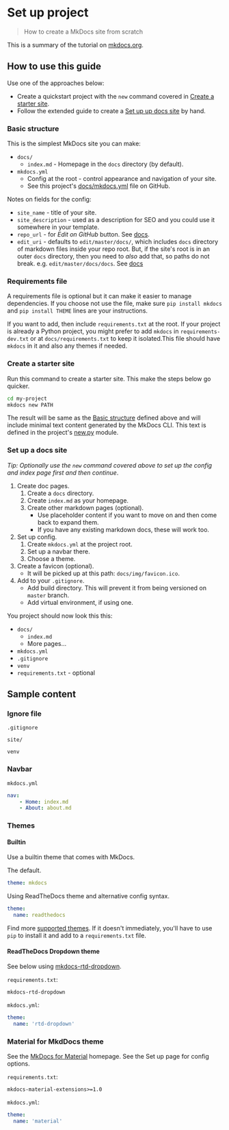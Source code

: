 # Set up project
> How to create a MkDocs site from scratch

This is a summary of the tutorial on [mkdocs.org](https://www.mkdocs.org/).


## How to use this guide

Use one of the approaches below:

- Create a quickstart project with the `new` command covered in [Create a starter site](#create-a-starter-site).
- Follow the extended guide to create a [Set up up docs site](#setup-a-docs-site) by hand.

### Basic structure

This is the simplest MkDocs site you can make:

- `docs/`
    - `index.md` - Homepage in the `docs` directory (by default).
- `mkdocs.yml`
    - Config at the root - control appearance and navigation of your site.
    - See this project's [docs/mkdocs.yml](https://github.com/MichaelCurrin/mkdocs-quickstart/blob/master/docs/mkdocs.yml) file on GitHub.

Notes on fields for the config:

- `site_name` - title of your site.
- `site_description` - used as a description for SEO and you could use it somewhere in your template.
- `repo_url` - for _Edit on GitHub_ button. See [docs](https://www.mkdocs.org/user-guide/configuration/#repo_url).
- `edit_uri` - defaults to `edit/master/docs/`, which includes `docs` directory of markdown files inside your repo root. But, if the site's root is in an outer `docs` directory, then you need to _also_ add that, so paths do not break. e.g. `edit/master/docs/docs`. See [docs](https://www.mkdocs.org/user-guide/configuration/#edit_uri)

### Requirements file

A requirements file is optional but it can make it easier to manage dependencies. If you choose not use the file, make sure `pip install mkdocs` and `pip install THEME` lines are your instructions.

If you want to add, then include `requirements.txt` at the root. If your project is already a Python project, you might prefer to add `mkdocs` in `requirements-dev.txt` or at `docs/requirements.txt` to keep it isolated.This file should have `mkdocs` in it and also any themes if needed.

### Create a starter site

Run this command to create a starter site. This make the steps below go quicker.

```sh
cd my-project
mkdocs new PATH
```

The result will be same as the [Basic structure](#basic-structure) defined above and will include minimal text content generated by the MkDocs CLI. This text is defined in the project's [new.py](https://github.com/mkdocs/mkdocs/blob/master/mkdocs/commands/new.py) module.

### Set up a docs site

_Tip: Optionally use the `new` command covered above to set up the config and index page first and then continue_.

1. Create doc pages.
    1. Create a `docs` directory.
    2. Create `index.md` as your homepage.
    3. Create other markdown pages (optional).
        - Use placeholder content if you want to move on and then come back to expand them.
        - If you have any existing markdown docs, these will work too.
2. Set up config.
    1. Create `mkdocs.yml` at the project root.
    2. Set up a navbar there.
    3. Choose a theme.
3. Create a favicon (optional).
    - It will be picked up at this path: `docs/img/favicon.ico`.
4. Add to your `.gitignore`.
    - Add build directory. This will prevent it from being versioned on `master` branch.
    - Add virtual environment, if using one.

You project should now look this this:

- `docs/`
    - `index.md`
    - More pages...
- `mkdocs.yml`
- `.gitignore`
- `venv`
- `requirements.txt` - optional


## Sample content

### Ignore file

`.gitignore`
```
site/

venv
```

### Navbar

`mkdocs.yml`
```yaml
nav:
    - Home: index.md
    - About: about.md
```

### Themes

#### Builtin

Use a builtin theme that comes with MkDocs.

The default.

```yaml
theme: mkdocs
```

Using ReadTheDocs theme and alternative config syntax.

```yaml
theme:
  name: readthedocs
```

Find more [supported themes](https://github.com/mkdocs/mkdocs/wiki/MkDocs-Themes). If it doesn't immediately, you'll have to use `pip` to install it and add to a `requirements.txt` file.

#### ReadTheDocs Dropdown theme

See below using [mkdocs-rtd-dropdown](https://github.com/cjsheets/mkdocs-rtd-dropdown).

`requirements.txt`:
```
mkdocs-rtd-dropdown
```

`mkdocs.yml`:

```yaml
theme:
  name: 'rtd-dropdown'
```

### Material for MkdDocs theme

See the [MkDocs for Material](https://squidfunk.github.io/mkdocs-material/) homepage. See the Set up page for config options.

`requirements.txt`:
```
mkdocs-material-extensions>=1.0
```

`mkdocs.yml`:
```yaml
theme:
  name: 'material'
```
